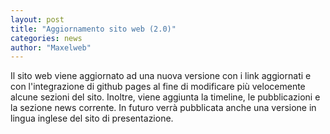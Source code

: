 ```yaml
---
layout: post
title: "Aggiornamento sito web (2.0)"
categories: news
author: "Maxelweb"
---
```


Il sito web viene aggiornato ad una nuova versione con i link aggiornati e con l'integrazione di github pages al fine di modificare più velocemente alcune sezioni del sito. Inoltre, viene aggiunta la timeline, le pubblicazioni e la sezione
news corrente. In futuro verrà pubblicata anche una versione in lingua inglese del sito di presentazione.